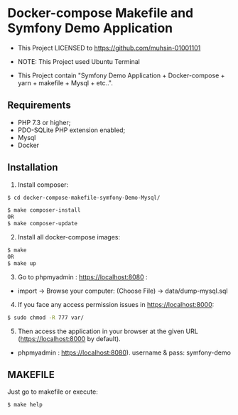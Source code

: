 Docker-compose Makefile and Symfony Demo Application
========================

  * This Project LICENSED to https://github.com/muhsin-01001101 

  * NOTE: This Project used Ubuntu Terminal

  * This Project contain "Symfony Demo Application + Docker-compose + yarn + makefile + Mysql + etc..".

Requirements
------------

  * PHP 7.3 or higher;
  * PDO-SQLite PHP extension enabled;
  * Mysql
  * Docker

Installation
------------
1. Install composer:

```bash
$ cd docker-compose-makefile-symfony-Demo-Mysql/

$ make composer-install
OR
$ make composer-update
```

2. Install all docker-compose images:

```bash
$ make
OR
$ make up
```

3. Go to phpmyadmin : <https://localhost:8080> :
- import -> Browse your computer: (Choose File) -> data/dump-mysql.sql

4. If you face any access permission issues in <https://localhost:8000>:
```bash
$ sudo chmod -R 777 var/
```

5. Then access the application in your browser at the given 
URL (<https://localhost:8000> by default).
- phpmyadmin : <https://localhost:8080>). username & pass: symfony-demo

MAKEFILE
-----
Just go to makefile or execute:
```bash
$ make help 
```
